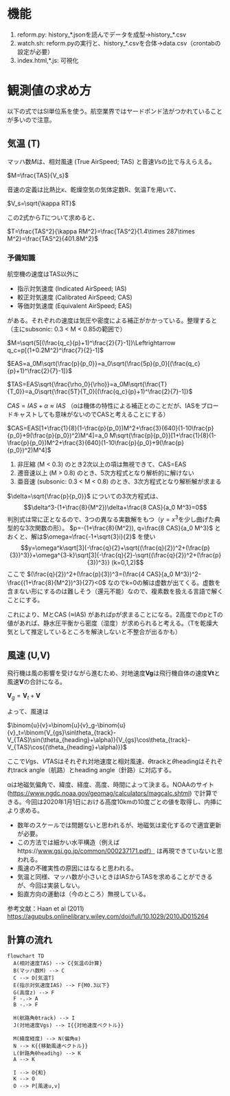 # 機能
1. reform.py: history_\*.jsonを読んでデータを成型→history_\*.csv
2. watch.sh: reform.pyの実行と、history_\*.csvを合体→data.csv（crontabの設定が必要）
3. index.html,\*.js: 可視化

# 観測値の求め方
以下の式ではSI単位系を使う。航空業界ではヤードポンド法がつかれていることが多いので注意。
## 気温 (T)
マッハ数*M*は、相対風速 (True AirSpeed; TAS) と音速*V*sの比で与えらえる。

$M=\frac{TAS}{V_s}$

音速の定義は比熱比κ、乾燥空気の気体定数R、気温*T*を用いて、

$V_s=\sqrt{\kappa RT}$

この2式から*T*について求めると、

$T=\frac{TAS^2}{\kappa RM^2}=\frac{TAS^2}{1.4\times 287\times M^2}=\frac{TAS^2}{401.8M^2}$

### 予備知識
航空機の速度はTAS以外に
- 指示対気速度 (Indicated AirSpeed; IAS) 
- 較正対気速度 (Calibrated AirSpeed; CAS) 
- 等価対気速度 (Equivalent AirSpeed; EAS) 

がある。それぞれの速度は気圧や密度による補正がかかっている。整理すると（主にsubsonic: 0.3 < M < 0.85の範囲で）

$M=\sqrt{5[(\frac{q_c}{p}+1)^\frac{2}{7}-1]}\Leftrightarrow q_c=p[(1+0.2M^2)^\frac{7}{2}-1]$

$EAS=a_0M\sqrt{\frac{p}{p_0}}=a_0\sqrt{\frac{5p}{p_0}[(\frac{q_c}{p}+1)^\frac{2}{7}-1]}$

$TAS=EAS\sqrt{\frac{\rho_0}{\rho}}=a_0M\sqrt{\frac{T}{T_0}}=a_0\sqrt{\frac{5T}{T_0}[(\frac{q_c}{p}+1)^\frac{2}{7}-1]}$

$CAS=IAS+\alpha\approx IAS$ （αは機体の特性による補正とのことだが、IASをブロードキャストしても意味がないのでCASと考えることにする）

$CAS=EAS[1+\frac{1}{8}(1-\frac{p}{p_0})M^2+\frac{3}{640}(1-10\frac{p}{p_0}+9(\frac{p}{p_0})^2)M^4]=a_0 M\sqrt{\frac{p}{p_0}}[1+\frac{1}{8}(1-\frac{p}{p_0})M^2+\frac{3}{640}(1-10\frac{p}{p_0}+9(\frac{p}{p_0})^2)M^4]$
1. 非圧縮 (M < 0.3) のとき2次以上の項は無視できて、CAS=EAS
2. 遷音速以上 (M > 0.8) のとき、5次方程式となり解析的に解けない
3. 亜音速 (subsonic: 0.3 < M < 0.8) のとき、3次方程式となり解析解が求まる

$\delta=\sqrt{\frac{p}{p_0}}$ についての3次方程式は、
$$\delta^3-(1+\frac{8}{M^2})\delta+\frac{8 CAS}{a_0 M^3}=0$$
判別式は常に正となるので、3つの異なる実数解をもつ（$y=x^3$を少し曲げた典型的な3次関数の形）。
$p=-(1+\frac{8}{M^2}), q=\frac{8 CAS}{a_0 M^3}$ とおくと、解は$\omega=\frac{-1+\sqrt{3}i}{2}$ を使い
$$y=\omega^k\sqrt[3]{-\frac{q}{2}+\sqrt{(\frac{q}{2})^2+(\frac{p}{3})^3}}+\omega^{3-k}\sqrt[3]{-\frac{q}{2}-\sqrt{(\frac{q}{2})^2+(\frac{p}{3})^3}}  (k=0,1,2)$$
 ここで $(\frac{q}{2})^2+(\frac{p}{3})^3=(\frac{4 CAS}{a_0 M^3})^2-\frac{(1+\frac{8}{M^2})^3}{27}<0$ なのでk=0の解は虚数が出てくる。虚数を含まない形にするのは難しそう（還元不能）なので、複素数を扱える言語で解くことにする。

これにより、MとCAS (≈IAS) があればpが求まることになる。2高度でのpとTの値があれば、静水圧平衡から密度（湿度）が求められると考える。（Tを乾燥大気として推定しているところを解決しないと不整合が出るかも）

## 風速 (U,V)
飛行機は風の影響を受けながら進むため、対地速度**Vg**は飛行機自体の速度**Vt**と風速**V**の合計になる。

$\mathbf{V}_g=\mathbf{V}_t+\mathbf{V}$

よって、風速は

$\binom{u}{v}=\binom{u}{v}_g-\binom{u}{v}_t=\binom{V_{gs}\sin\theta_{track}-V_{TAS}\sin(\theta_{heading}+\alpha)}{V_{gs}\cos\theta_{track}-V_{TAS}\cos{(\theta_{heading}+\alpha)}}$

ここで*V*gs、*V*TASはそれぞれ対地速度と相対風速、*θ*trackと*θ*headingはそれぞれtrack angle（航路）とheading angle（針路）に対応する。

αは地磁気偏角で、緯度、経度、高度、時間によって決まる。NOAAのサイト (https://www.ngdc.noaa.gov/geomag/calculators/magcalc.shtml) で計算できる。今回は2020年1月1日における高度10kmの10度ごとの値を取得し、内挿により求める。
- 数年のスケールでは問題ないと思われるが、地磁気は変化するので適宜更新が必要。
- この方法では細かい水平構造（例えばhttps://www.gsi.go.jp/common/000237171.pdf） は再現できていないと思われる。
- 風速の不確実性の原因にはなると思われる。
- 気温と同様、マッハ数が小さいときはIASからTASを求めることができるが、今回は実装しない。
- 鉛直方向の運動は（今のところ）無視している。

参考文献：Haan et al (2011) https://agupubs.onlinelibrary.wiley.com/doi/full/10.1029/2010JD015264

## 計算の流れ
```mermaid
flowchart TD
  A(相対速度TAS) --> C{気温の計算}
  B(マッハ数M) --> C
  C --> D[気温T]
  E(指示対気速度IAS) --> F{M0.3以下}
  G(高度z) --> F
  F -.-> A
  B -.-> F
  
  H(航路角θtrack) --> I
  J(対地速度Vgs) --> I{{対地速度ベクトル}}

  M(緯度経度) --> N(偏角α)
  N --> K{{移動風速ベクトル}}
  L(針路角θheadihg) --> K
  A --> K

  I --> O{和}
  K --> O
  O --> P[風速u,v]
```
